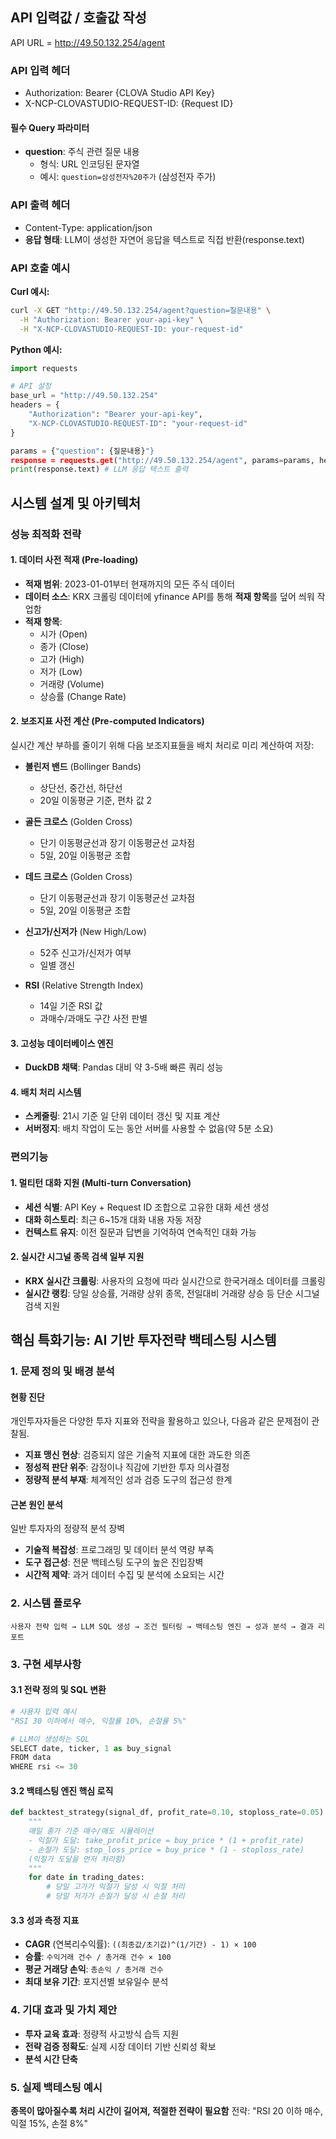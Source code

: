 ## API 입력값 / 호출값 작성

API URL = http://49.50.132.254/agent

### API 입력 헤더
- Authorization: Bearer {CLOVA Studio API Key}
- X-NCP-CLOVASTUDIO-REQUEST-ID: {Request ID}

#### 필수 Query 파라미터
- **question**: 주식 관련 질문 내용
  - 형식: URL 인코딩된 문자열
  - 예시: `question=삼성전자%20주가` (삼성전자 주가)

### API 출력 헤더
- Content-Type: application/json
- **응답 형태**: LLM이 생성한 자연어 응답을 텍스트로 직접 반환(response.text)

### API 호출 예시

**Curl 예시:**
```bash
curl -X GET "http://49.50.132.254/agent?question=질문내용" \
  -H "Authorization: Bearer your-api-key" \
  -H "X-NCP-CLOVASTUDIO-REQUEST-ID: your-request-id"
```

**Python 예시:**
```python
import requests

# API 설정
base_url = "http://49.50.132.254"
headers = {
    "Authorization": "Bearer your-api-key",
    "X-NCP-CLOVASTUDIO-REQUEST-ID": "your-request-id"
}

params = {"question": {질문내용}"}
response = requests.get("http://49.50.132.254/agent", params=params, headers=headers)
print(response.text) # LLM 응답 텍스트 출력
```

## 시스템 설계 및 아키텍처

### 성능 최적화 전략
#### 1. 데이터 사전 적재 (Pre-loading)
- **적재 범위**: 2023-01-01부터 현재까지의 모든 주식 데이터
- **데이터 소스**: KRX 크롤링 데이터에 yfinance API를 통해 **적재 항목**를 덮어 씌워 작업함
- **적재 항목**:
  - 시가 (Open)
  - 종가 (Close) 
  - 고가 (High)
  - 저가 (Low)
  - 거래량 (Volume)
  - 상승률 (Change Rate)

#### 2. 보조지표 사전 계산 (Pre-computed Indicators)
실시간 계산 부하를 줄이기 위해 다음 보조지표들을 배치 처리로 미리 계산하여 저장:

- **볼린저 밴드** (Bollinger Bands)
  - 상단선, 중간선, 하단선
  - 20일 이동평균 기준, 편차 값 2
  
- **골든 크로스** (Golden Cross)
  - 단기 이동평균선과 장기 이동평균선 교차점
  - 5일, 20일 이동평균 조합

- **데드 크로스** (Golden Cross)
  - 단기 이동평균선과 장기 이동평균선 교차점
  - 5일, 20일 이동평균 조합

- **신고가/신저가** (New High/Low)
  - 52주 신고가/신저가 여부
  - 일별 갱신

- **RSI** (Relative Strength Index)
  - 14일 기준 RSI 값
  - 과매수/과매도 구간 사전 판별

#### 3. 고성능 데이터베이스 엔진
- **DuckDB 채택**: Pandas 대비 약 3-5배 빠른 쿼리 성능

#### 4. 배치 처리 시스템
- **스케줄링**: 21시 기준 일 단위 데이터 갱신 및 지표 계산
- **서버정지**: 배치 작업이 도는 동안 서버를 사용할 수 없음(약 5분 소요)

### 편의기능

#### 1. 멀티턴 대화 지원 (Multi-turn Conversation)
- **세션 식별**: API Key + Request ID 조합으로 고유한 대화 세션 생성
- **대화 히스토리**: 최근 6~15개 대화 내용 자동 저장
- **컨텍스트 유지**: 이전 질문과 답변을 기억하여 연속적인 대화 가능

#### 2. 실시간 시그널 종목 검색 일부 지원
- **KRX 실시간 크롤링**: 사용자의 요청에 따라 실시간으로 한국거래소 데이터를 크롤링
- **실시간 랭킹**: 당일 상승률, 거래량 상위 종목, 전일대비 거래량 상승 등 단순 시그널 검색 지원


## 핵심 특화기능: AI 기반 투자전략 백테스팅 시스템

### 1. 문제 정의 및 배경 분석

#### 현황 진단
개인투자자들은 다양한 투자 지표와 전략을 활용하고 있으나, 다음과 같은 문제점이 관찰됨.

- **지표 맹신 현상**: 검증되지 않은 기술적 지표에 대한 과도한 의존
- **정성적 판단 위주**: 감정이나 직감에 기반한 투자 의사결정
- **정량적 분석 부재**: 체계적인 성과 검증 도구의 접근성 한계

#### 근본 원인 분석
일반 투자자의 정량적 분석 장벽
- **기술적 복잡성**: 프로그래밍 및 데이터 분석 역량 부족
- **도구 접근성**: 전문 백테스팅 도구의 높은 진입장벽
- **시간적 제약**: 과거 데이터 수집 및 분석에 소요되는 시간

### 2. 시스템 플로우
```mermaid
사용자 전략 입력 → LLM SQL 생성 → 조건 필터링 → 백테스팅 엔진 → 성과 분석 → 결과 리포트
```

### 3. 구현 세부사항

#### 3.1 전략 정의 및 SQL 변환
```python
# 사용자 입력 예시
"RSI 30 이하에서 매수, 익절률 10%, 손절률 5%"

# LLM이 생성하는 SQL
SELECT date, ticker, 1 as buy_signal 
FROM data
WHERE rsi <= 30
```

#### 3.2 백테스팅 엔진 핵심 로직
```python
def backtest_strategy(signal_df, profit_rate=0.10, stoploss_rate=0.05):
    """
    매일 종가 기준 매수/매도 시뮬레이션
    - 익절가 도달: take_profit_price = buy_price * (1 + profit_rate)
    - 손절가 도달: stop_loss_price = buy_price * (1 - stoploss_rate)
    (익절가 도달을 먼저 처리함)
    """
    for date in trading_dates:
        # 당일 고가가 익절가 달성 시 익절 처리
        # 당일 저가가 손절가 달성 시 손절 처리
```

#### 3.3 성과 측정 지표
- **CAGR** (연복리수익률): `((최종값/초기값)^(1/기간) - 1) × 100`
- **승률**: `수익거래 건수 / 총거래 건수 × 100`
- **평균 거래당 손익**: `총손익 / 총거래 건수`
- **최대 보유 기간**: 포지션별 보유일수 분석

### 4. 기대 효과 및 가치 제안
- **투자 교육 효과**: 정량적 사고방식 습득 지원
- **전략 검증 정확도**: 실제 시장 데이터 기반 신뢰성 확보
- **분석 시간 단축**

### 5. 실제 백테스팅 예시
**종목이 많아질수록 처리 시간이 길어져, 적절한 전략이 필요함**
전략: "RSI 20 이하 매수, 익절 15%, 손절 8%"